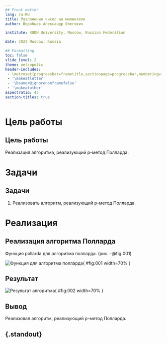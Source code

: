 ```yaml
---
## Front matter
lang: ru-RU
title: Разложение чисел на множители
author: Воробьев Александр Олегович

institute: RUDN University, Moscow, Russian Federation

date: 2023 Moscow, Russia

## Formatting
toc: false
slide_level: 2
theme: metropolis
header-includes:
 - \metroset{progressbar=frametitle,sectionpage=progressbar,numbering=fraction}
 - '\makeatletter'
 - '\beamer@ignorenonframefalse'
 - '\makeatother'
aspectratio: 43
section-titles: true
---
```


# Цель работы

## Цель работы

Реализация алгоритма, реализующий p-метод Полларда.

# Задачи

## Задачи

1. Реализовать алгоритм, реализующий p-метод Полларда.



# Реализация

## Реализация алгоритма Полларда

Функция pollarda для алгоритма полларда. (рис. -@fig:001)

![Функция для алгоритма полларда](../images/1.png){ #fig:001 width=70% }


## Результат

![Результат алгоритма](../images/2.png){ #fig:002 width=70% }


## Вывод


Реализовал алгоритм, реализующий p-метод Полларда.

## {.standout}
